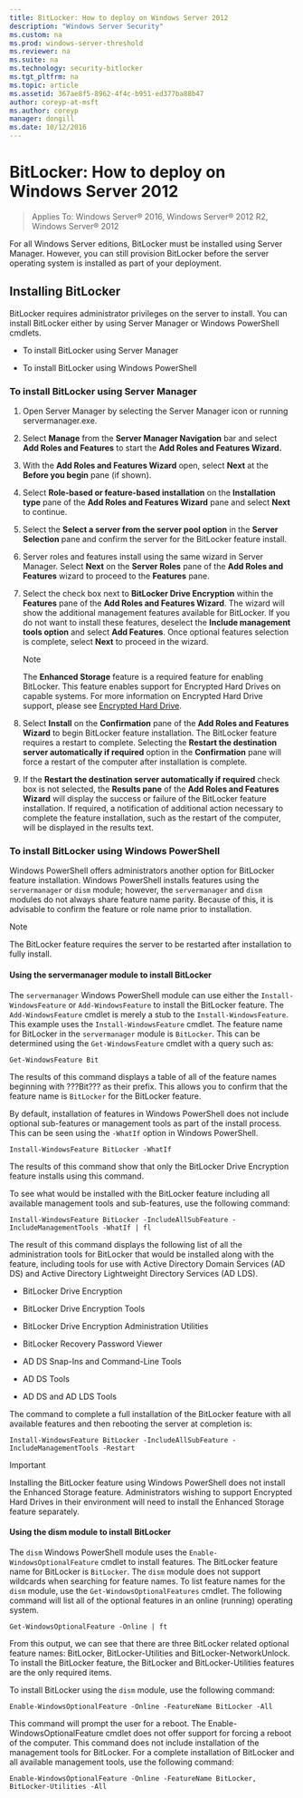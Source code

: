 ```yaml
---
title: BitLocker: How to deploy on Windows Server 2012
description: "Windows Server Security"
ms.custom: na
ms.prod: windows-server-threshold
ms.reviewer: na
ms.suite: na
ms.technology: security-bitlocker
ms.tgt_pltfrm: na
ms.topic: article
ms.assetid: 367ae8f5-8962-4f4c-b951-ed377ba88b47
author: coreyp-at-msft
ms.author: coreyp
manager: dongill
ms.date: 10/12/2016
---
```

# BitLocker: How to deploy on Windows Server 2012

>Applies To: Windows Server&reg; 2016, Windows Server&reg; 2012 R2, Windows Server&reg; 2012

For all Windows Server editions, BitLocker must be installed using Server Manager. However, you can still provision BitLocker before the server operating system is installed as part of your deployment.

## Installing BitLocker
BitLocker requires administrator privileges on the server to install. You can install BitLocker either by using Server Manager or Windows PowerShell cmdlets.

-   To install BitLocker using Server Manager

-   To install BitLocker using Windows PowerShell

### <a name="BKMK_blinstallsrvmgr"></a>To install BitLocker using Server Manager

1.  Open Server Manager by selecting the Server Manager icon or running servermanager.exe.

2.  Select **Manage** from the **Server Manager Navigation** bar and select **Add Roles and Features** to start the **Add Roles and Features Wizard.**

3.  With the **Add Roles and Features Wizard** open, select **Next** at the **Before you begin** pane (if shown).

4.  Select **Role-based or feature-based installation** on the **Installation type** pane of the **Add Roles and Features Wizard** pane and select **Next** to continue.

5.  Select the **Select a server from the server pool option** in the **Server Selection** pane and confirm the server for the BitLocker feature install.

6.  Server roles and features install using the same wizard in Server Manager. Select **Next** on the **Server Roles** pane of the **Add Roles and Features** wizard to proceed to the **Features** pane.

7.  Select the check box next to **BitLocker Drive Encryption** within the **Features** pane of the **Add Roles and Features Wizard**. The wizard will show the additional management features available for BitLocker. If you do not want to install these features, deselect the **Include management tools option** and select **Add Features**. Once optional features selection is complete, select **Next** to proceed in the wizard.

    > [!NOTE]
    > The **Enhanced Storage** feature is a required feature for enabling BitLocker. This feature enables support for Encrypted Hard Drives on capable systems. For more information on Encrypted Hard Drive support, please see [Encrypted Hard Drive](Encrypted-Hard-Drive.md).

8.  Select **Install** on the **Confirmation** pane of the **Add Roles and Features Wizard** to begin BitLocker feature installation. The BitLocker feature requires a restart to complete. Selecting the **Restart the destination server automatically if required** option in the **Confirmation** pane will force a restart of the computer after installation is complete.

9. If the **Restart the destination server automatically if required** check box is not selected, the **Results pane** of the **Add Roles and Features Wizard** will display the success or failure of the BitLocker feature installation. If required, a notification of additional action necessary to complete the feature installation, such as the restart of the computer, will be displayed in the results text.

### <a name="BKMK_blinstallwps"></a>To install BitLocker using Windows PowerShell
Windows PowerShell offers administrators another option for BitLocker feature installation. Windows PowerShell installs features using the `servermanager` or `dism` module; however, the `servermanager` and `dism` modules do not always share feature name parity. Because of this, it is advisable to confirm the feature or role name prior to installation.

> [!NOTE]
> The BitLocker feature requires the server to be restarted after installation to fully install.

#### Using the servermanager module to install BitLocker
The `servermanager` Windows PowerShell module can use either the `Install-WindowsFeature` or `Add-WindowsFeature` to install the BitLocker feature. The `Add-WindowsFeature` cmdlet is merely a stub to the `Install-WindowsFeature`. This example uses the `Install-WindowsFeature` cmdlet. The feature name for BitLocker in the `servermanager` module is `BitLocker`. This can be determined using the `Get-WindowsFeature` cmdlet with a query such as:

```
Get-WindowsFeature Bit 
```

The results of this command displays a table of all of the feature names beginning with ???Bit??? as their prefix. This allows you to confirm that the feature name is `BitLocker` for the BitLocker feature.

By default, installation of features in Windows PowerShell does not include optional sub-features or management tools as part of the install process. This can be seen using the `-WhatIf` option in Windows PowerShell.

```
Install-WindowsFeature BitLocker -WhatIf
```

The results of this command show that only the BitLocker Drive Encryption feature installs using this command.

To see what would be installed with the BitLocker feature including all available management tools and sub-features, use the following command:

```
Install-WindowsFeature BitLocker -IncludeAllSubFeature -IncludeManagementTools -WhatIf | fl
```

The result of this command displays the following list of all the administration tools for BitLocker that would be installed along with the feature, including tools for use with Active Directory Domain Services (AD DS) and Active Directory Lightweight Directory Services (AD LDS).

-   BitLocker Drive Encryption

-   BitLocker Drive Encryption Tools

-   BitLocker Drive Encryption Administration Utilities

-   BitLocker Recovery Password Viewer

-   AD DS Snap-Ins and Command-Line Tools

-   AD DS Tools

-   AD DS and AD LDS Tools

The command to complete a full installation of the BitLocker feature with all available features and then rebooting the server at completion is:

```
Install-WindowsFeature BitLocker -IncludeAllSubFeature -IncludeManagementTools -Restart
```

> [!IMPORTANT]
> Installing the BitLocker feature using Windows PowerShell does not install the Enhanced Storage feature. Administrators wishing to support Encrypted Hard Drives in their environment will need to install the Enhanced Storage feature separately.

#### Using the dism module to install BitLocker
The `dism` Windows PowerShell module uses the `Enable-WindowsOptionalFeature` cmdlet to install features. The BitLocker feature name for BitLocker is `BitLocker`. The `dism` module does not support wildcards when searching for feature names. To list feature names for the `dism` module, use the `Get-WindowsOptionalFeatures` cmdlet. The following command will list all of the optional features in an online (running) operating system.

```
Get-WindowsOptionalFeature -Online | ft
```

From this output, we can see that there are three BitLocker related optional feature names: BitLocker, BitLocker-Utilities and BitLocker-NetworkUnlock. To install the BitLocker feature, the BitLocker and BitLocker-Utilities features are the only required items.

To install BitLocker using the `dism` module, use the following command:

```
Enable-WindowsOptionalFeature -Online -FeatureName BitLocker -All
```

This command will prompt the user for a reboot. The Enable-WindowsOptionalFeature cmdlet does not offer support for forcing a reboot of the computer. This command does not include installation of the management tools for BitLocker. For a complete installation of BitLocker and all available management tools, use the following command:

```
Enable-WindowsOptionalFeature -Online -FeatureName BitLocker, BitLocker-Utilities -All
```





